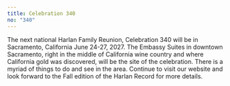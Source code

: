 ```yaml
---
title: Celebration 340
no: "340"
---
```


The next national Harlan Family Reunion, Celebration 340 will be in Sacramento, California June 24-27, 2027. The Embassy Suites in downtown Sacramento, right in the middle of California wine country and where California gold was discovered, will be the site of the celebration. There is a myriad of things to do and see in the area. Continue to visit our website and look forward to the Fall edition of the Harlan Record for more details.
